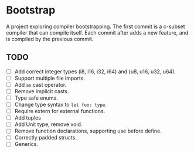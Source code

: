 Bootstrap
=========

A project exploring compiler bootstrapping.
The first commit is a c-subset compiler that can compile itself.
Each commit after adds a new feature, and is compiled by the previous commit.


TODO
----
 - [ ] Add correct integer types (i8, i16, i32, i64) and (u8, u16, u32, u64).
 - [ ] Support multiple file imports.
 - [ ] Add `as` cast operator.
 - [ ] Remove implicit casts.
 - [ ] Type safe enums.
 - [ ] Change type syntax to `let foo: type`.
 - [ ] Require extern for external functions.
 - [ ] Add tuples
 - [ ] Add Unit type, remove void.
 - [ ] Remove function declarations, supporting use before define.
 - [ ] Correctly padded structs.
 - [ ] Generics.
